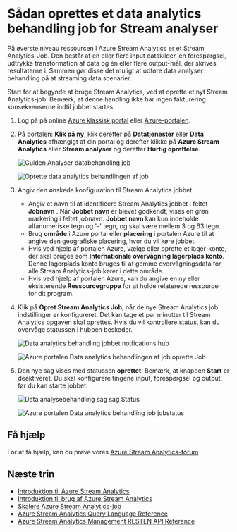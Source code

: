 <properties 
    pageTitle="Sådan oprettes et data analytics behandling job for Stream analyser | Microsoft Azure" 
    description="Oprette et data analytics behandling job til Stream Analytics | lærer sti målgruppe."
    keywords="analysebehandling data"
    documentationCenter=""
    services="stream-analytics"
    authors="jeffstokes72" 
    manager="jhubbard" 
    editor="cgronlun"/>

<tags 
    ms.service="stream-analytics" 
    ms.devlang="na" 
    ms.topic="article" 
    ms.tgt_pltfrm="na" 
    ms.workload="data-services" 
    ms.date="09/26/2016" 
    ms.author="jeffstok"/> 

# <a name="how-to-create-a-data-analytics-processing-job-for-stream-analytics"></a>Sådan oprettes et data analytics behandling job for Stream analyser

På øverste niveau ressourcen i Azure Stream Analytics er et Stream Analytics-Job.  Den består af en eller flere input datakilder, en forespørgsel, udtrykke transformation af data og én eller flere output-mål, der skrives resultaterne i. Sammen gør disse det muligt at udføre data analyser behandling på at streaming data scenarier.

Start for at begynde at bruge Stream Analytics, ved at oprette et nyt Stream Analytics-job.  Bemærk, at denne handling ikke har ingen fakturering konsekvenserne indtil jobbet startes.

1.  Log på på online [Azure klassisk portal](http://manage.windowsazure.com) eller [Azure-portalen](https://portal.azure.com/).
2.  På portalen: **Klik på ny**, klik derefter på **Datatjenester** eller **Data Analytics** afhængigt af din portal og derefter klikke på **Azure Stream Analytics** eller **Stream analyser** og derefter **Hurtig oprettelse**.

    ![Guiden Analyser databehandling job](./media/stream-analytics-create-a-job/1-stream-analytics-create-a-job.png)  

    ![Oprette data analytics behandlingen af job](./media/stream-analytics-create-a-job/4-stream-analytics-create-a-job.png)  

3.  Angiv den ønskede konfiguration til Stream Analytics jobbet.
    - Angiv et navn til at identificere Stream Analytics jobbet i feltet **Jobnavn** . Når **Jobbet navn** er blevet godkendt, vises en grøn markering i feltet jobnavn. **Jobbet navn** kan kun indeholde alfanumeriske tegn og '-' tegn, og skal være mellem 3 og 63 tegn.
    - Brug **område** i Azure portal eller **placering** i portalen Azure til at angive den geografiske placering, hvor du vil køre jobbet.
    - Hvis ved hjælp af portalen Azure, vælge eller oprette et lager-konto, der skal bruges som **Internationale overvågning lagerplads konto**. Denne lagerplads konto bruges til at gemme overvågningsdata for alle Stream Analytics-job kører i dette område.
    - Hvis ved hjælp af portalen Azure, kan du angive en ny eller eksisterende **Ressourcegruppe** for at holde relaterede ressourcer for dit program.

4.  Klik på **Opret Stream Analytics Job**, når de nye Stream Analytics job indstillinger er konfigureret. Det kan tage et par minutter til Stream Analytics opgaven skal oprettes. Hvis du vil kontrollere status, kan du overvåge statussen i hubben beskeder.

    ![Data analytics behandling jobbet notfications hub](./media/stream-analytics-create-a-job/2-stream-analytics-create-a-job.png)  

    ![Azure portalen Data analytics behandlingen af job oprette Job](./media/stream-analytics-create-a-job/5-stream-analytics-create-a-job.png)  

5.  Den nye sag vises med statussen **oprettet**. Bemærk, at knappen **Start** er deaktiveret. Du skal konfigurere tingene input, forespørgsel og output, før du kan starte jobbet.

    ![Data analysebehandling sag sag Status](./media/stream-analytics-create-a-job/3-stream-analytics-create-a-job.png)  

    ![Azure portalen Data analytics behandling job jobstatus](./media/stream-analytics-create-a-job/6-stream-analytics-create-a-job.png)  

## <a name="get-help"></a>Få hjælp
For at få hjælp, kan du prøve vores [Azure Stream Analytics-forum](https://social.msdn.microsoft.com/Forums/en-US/home?forum=AzureStreamAnalytics)

## <a name="next-steps"></a>Næste trin

- [Introduktion til Azure Stream Analytics](stream-analytics-introduction.md)
- [Introduktion til brug af Azure Stream Analytics](stream-analytics-get-started.md)
- [Skalere Azure Stream Analytics-job](stream-analytics-scale-jobs.md)
- [Azure Stream Analytics Query Language Reference](https://msdn.microsoft.com/library/azure/dn834998.aspx)
- [Azure Stream Analytics Management RESTEN API Reference](https://msdn.microsoft.com/library/azure/dn835031.aspx)

